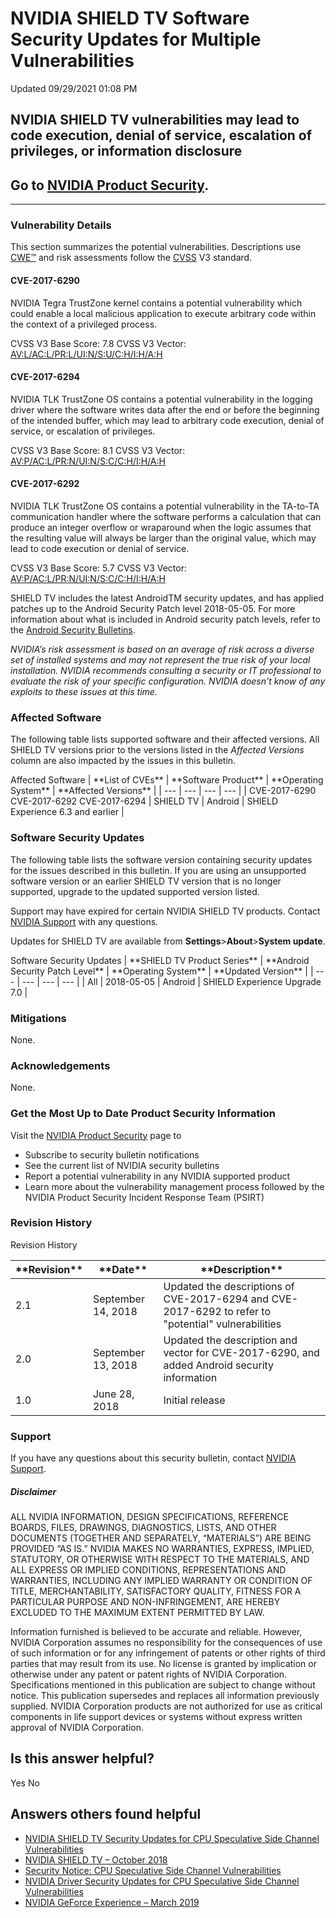 

 NVIDIA SHIELD TV Software Security Updates for Multiple Vulnerabilities
==========================================================================================




 Updated 09/29/2021 01:08 PM



NVIDIA SHIELD TV vulnerabilities may lead to code execution, denial of service, escalation of privileges, or information disclosure
-----------------------------------------------------------------------------------------------------------------------------------


Go to [NVIDIA Product Security](http://www.nvidia.com/product-security/).
-------------------------------------------------------------------------






---




### Vulnerability Details


This section summarizes the potential vulnerabilities. Descriptions use [CWE™](https://cwe.mitre.org/) and risk assessments follow the [CVSS](https://www.first.org/cvss/user-guide) V3 standard.


#### CVE-2017-6290


NVIDIA Tegra TrustZone kernel contains a potential vulnerability which could enable a local malicious application to execute arbitrary code within the context of a privileged process.


CVSS V3 Base Score: 7.8 
CVSS V3 Vector: [AV:L/AC:L/PR:L/UI:N/S:U/C:H/I:H/A:H](https://nvd.nist.gov/vuln-metrics/cvss/v3-calculator?vector=AV:L/AC:L/PR:L/UI:N/S:U/C:H/I:H/A:H/E:P/RL:O/RC:C)


#### CVE-2017-6294


NVIDIA TLK TrustZone OS contains a potential vulnerability in the logging driver where the software writes data after the end or before the beginning of the intended buffer, which may lead to arbitrary code execution, denial of service, or escalation of privileges.


CVSS V3 Base Score: 8.1 
CVSS V3 Vector: [AV:P/AC:L/PR:N/UI:N/S:C/C:H/I:H/A:H](https://nvd.nist.gov/vuln-metrics/cvss/v3-calculator?vector=AV:L/AC:L/PR:H/UI:N/S:C/C:L/I:H/A:H)


#### CVE-2017-6292


NVIDIA TLK TrustZone OS contains a potential vulnerability in the TA-to-TA communication handler where the software performs a calculation that can produce an integer overflow or wraparound when the logic assumes that the resulting value will always be larger than the original value, which may lead to code execution or denial of service.


CVSS V3 Base Score: 5.7 
CVSS V3 Vector: [AV:P/AC:L/PR:N/UI:N/S:C/C:H/I:H/A:H](https://nvd.nist.gov/vuln-metrics/cvss/v3-calculator?vector=AV:L/AC:H/PR:H/UI:N/S:U/C:N/I:H/A:H)


SHIELD TV includes the latest AndroidTM security updates, and has applied patches up to the Android Security Patch level 2018-05-05. For more information about what is included in Android security patch levels, refer to the [Android Security Bulletins](https://source.android.com/security/bulletin).


*NVIDIA’s risk assessment is based on an average of risk across a diverse set of installed systems and may not represent the true risk of your local installation. NVIDIA recommends consulting a security or IT professional to evaluate the risk of your specific configuration. NVIDIA doesn’t know of any exploits to these issues at this time.*


### Affected Software


The following table lists supported software and their affected versions. All SHIELD TV versions prior to the versions listed in the *Affected Versions* column are also impacted by the issues in this bulletin.




Affected Software
| \*\*List of CVEs\*\* | \*\*Software Product\*\* | \*\*Operating System\*\* | \*\*Affected Versions\*\* |
| --- | --- | --- | --- |
| CVE-2017-6290 CVE-2017-6292 CVE-2017-6294 | SHIELD TV | Android | SHIELD Experience 6.3 and earlier |


### Software Security Updates


The following table lists the software version containing security updates for the issues described in this bulletin. If you are using an unsupported software version or an earlier SHIELD TV version that is no longer supported, upgrade to the updated supported version listed.


Support may have expired for certain NVIDIA SHIELD TV products. Contact [NVIDIA Support](http://www.nvidia.com/object/support.html) with any questions.


Updates for SHIELD TV are available from **Settings**>**About**>**System update**.




Software Security Updates
| \*\*SHIELD TV Product Series\*\* | \*\*Android Security Patch Level\*\* | \*\*Operating System\*\* | \*\*Updated Version\*\* |
| --- | --- | --- | --- |
| All | 2018-05-05 | Android | SHIELD Experience Upgrade 7.0 |


### Mitigations


None.


### Acknowledgements


None.


### Get the Most Up to Date Product Security Information


Visit the [NVIDIA Product Security](http://www.nvidia.com/product-security/) page to


* Subscribe to security bulletin notifications
* See the current list of NVIDIA security bulletins
* Report a potential vulnerability in any NVIDIA supported product
* Learn more about the vulnerability management process followed by the NVIDIA Product Security Incident Response Team (PSIRT)


### Revision History




Revision History




| \*\*Revision\*\* | \*\*Date\*\* | \*\*Description\*\* |
| --- | --- | --- |
| 2.1 | September 14, 2018 | Updated the descriptions of CVE-2017-6294 and CVE-2017-6292 to refer to "potential" vulnerabilities |
| 2.0 | September 13, 2018 | Updated the description and vector for CVE-2017-6290, and added Android security information |
| 1.0 | June 28, 2018 | Initial release |


### Support


If you have any questions about this security bulletin, contact [NVIDIA Support](http://www.nvidia.com/object/support.html).


##### Disclaimer


ALL NVIDIA INFORMATION, DESIGN SPECIFICATIONS, REFERENCE BOARDS, FILES, DRAWINGS, DIAGNOSTICS, LISTS, AND OTHER DOCUMENTS (TOGETHER AND SEPARATELY, “MATERIALS”) ARE BEING PROVIDED “AS IS.” NVIDIA MAKES NO WARRANTIES, EXPRESS, IMPLIED, STATUTORY, OR OTHERWISE WITH RESPECT TO THE MATERIALS, AND ALL EXPRESS OR IMPLIED CONDITIONS, REPRESENTATIONS AND WARRANTIES, INCLUDING ANY IMPLIED WARRANTY OR CONDITION OF TITLE, MERCHANTABILITY, SATISFACTORY QUALITY, FITNESS FOR A PARTICULAR PURPOSE AND NON-INFRINGEMENT, ARE HEREBY EXCLUDED TO THE MAXIMUM EXTENT PERMITTED BY LAW.


Information furnished is believed to be accurate and reliable. However, NVIDIA Corporation assumes no responsibility for the consequences of use of such information or for any infringement of patents or other rights of third parties that may result from its use. No license is granted by implication or otherwise under any patent or patent rights of NVIDIA Corporation. Specifications mentioned in this publication are subject to change without notice. This publication supersedes and replaces all information previously supplied. NVIDIA Corporation products are not authorized for use as critical components in life support devices or systems without express written approval of NVIDIA Corporation.










Is this answer helpful?
-----------------------



Yes
No







Answers others found helpful
----------------------------


* [ NVIDIA SHIELD TV Security Updates for CPU Speculative Side Channel Vulnerabilities](/app/answers/detail/a_id/4613/related/1)
* [ NVIDIA SHIELD TV – October 2018](/app/answers/detail/a_id/4704/related/1)
* [Security Notice: CPU Speculative Side Channel Vulnerabilities](/app/answers/detail/a_id/4609/related/1)
* [ NVIDIA Driver Security Updates for CPU Speculative Side Channel Vulnerabilities](/app/answers/detail/a_id/4611/related/1)
* [ NVIDIA GeForce Experience – March 2019](/app/answers/detail/a_id/4784/related/1)









